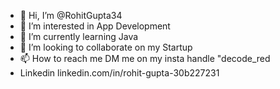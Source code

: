 - 👋 Hi, I’m @RohitGupta34
- 👀 I’m interested in App Development
- 🌱 I’m currently learning Java
- 💞️ I’m looking to collaborate on my Startup
- 📫 How to reach me DM me on my insta handle "decode_red
- Linkedin linkedin.com/in/rohit-gupta-30b227231

<!---
RohitGupta34/RohitGupta34 is a ✨ special ✨ repository because its `README.md` (this file) appears on your GitHub profile.
You can click the Preview link to take a look at your changes.
--->
